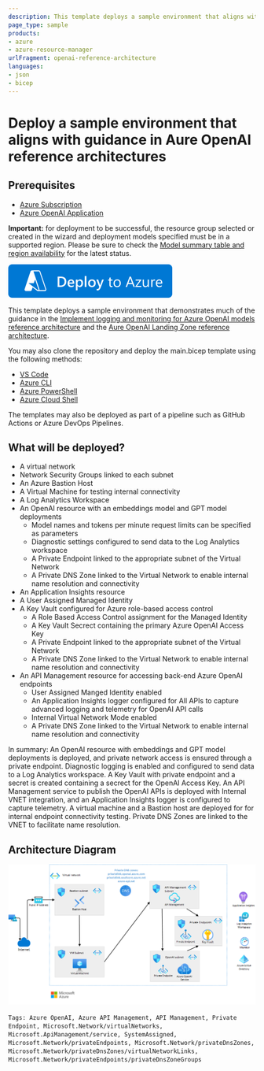 ```yaml
---
description: This template deploys a sample environment that aligns with the guidance in the Aure OpenAI Landing Zone reference architecture. 
page_type: sample
products:
- azure
- azure-resource-manager
urlFragment: openai-reference-architecture
languages:
- json
- bicep
---
```

# Deploy a sample environment that aligns with guidance in Aure OpenAI reference architectures

## Prerequisites
- [Azure Subscription](https://azure.microsoft.com/en-us/get-started/)
- [Azure OpenAI Application](https://aka.ms/oai/access)

**Important:** for deployment to be successful, the resource group selected or created in the wizard and deployment models specified must be in a supported region. Please be sure to check the [Model summary table and region availability](https://learn.microsoft.com/en-us/azure/ai-services/openai/concepts/models#model-summary-table-and-region-availability) for the latest status.

[![Deploy To Azure](https://raw.githubusercontent.com/Azure/azure-quickstart-templates/master/1-CONTRIBUTION-GUIDE/images/deploytoazure.svg?sanitize=true)](https://portal.azure.com/#create/Microsoft.Template/uri/https%3A%2F%2Fraw.githubusercontent.com%2Fj-d-harvey%2FOpenAItemplates%2Fmain%2Fazuredeploy.json)

This template deploys a sample environment that demonstrates much of the guidance in the [Implement logging and monitoring for Azure OpenAI models reference architecture](https://learn.microsoft.com/en-us/azure/architecture/example-scenario/ai/log-monitor-azure-openai) and the [Aure OpenAI Landing Zone reference architecture](https://techcommunity.microsoft.com/t5/azure-architecture-blog/azure-openai-landing-zone-reference-architecture/ba-p/3882102).

You may also clone the repository and deploy the main.bicep template using the following methods:
- [VS Code](https://learn.microsoft.com/en-us/azure/azure-resource-manager/bicep/deploy-vscode)
- [Azure CLI](https://learn.microsoft.com/en-us/azure/azure-resource-manager/bicep/deploy-cli)
- [Azure PowerShell](https://learn.microsoft.com/en-us/azure/azure-resource-manager/bicep/deploy-powershell)
- [Azure Cloud Shell](https://learn.microsoft.com/en-us/azure/azure-resource-manager/bicep/deploy-cloud-shell?tabs=azure-cli)

The templates may also be deployed as part of a pipeline such as GitHub Actions or Azure DevOps Pipelines.

## What will be deployed?

- A virtual network
 - Network Security Groups linked to each subnet
- An Azure Bastion Host
- A Virtual Machine for testing internal connectivity
- A Log Analytics Workspace
- An OpenAI resource with an embeddings model and GPT model deployments
  - Model names and tokens per minute request limits can be specified as parameters
  - Diagnostic settings configured to send data to the Log Analytics workspace
  - A Private Endpoint linked to the appropriate subnet of the Virtual Network
  - A Private DNS Zone linked to the Virtual Network to enable internal name resolution and connectivity
- An Application Insights resource
- A User Assigned Managed Identity 
- A Key Vault configured for Azure role-based access control
  - A Role Based Access Control assignment for the Managed Identity
  - A Key Vault Secrect containing the primary Azure OpenAI Access Key
  - A Private Endpoint linked to the appropriate subnet of the Virtual Network
  - A Private DNS Zone linked to the Virtual Network to enable internal name resolution and connectivity
- An API Management resource for accessing back-end Azure OpenAI endpoints
  - User Assigned Manged Identity enabled
  - An Application Insights logger configured for All APIs to capture advanced logging and telemetry for OpenAI API calls
  - Internal Virtual Network Mode enabled
  - A Private DNS Zone linked to the Virtual Network to enable internal name resolution and connectivity

In summary:
An OpenAI resource with embeddings and GPT model deployments is deployed, and private network access is ensured through a private endpoint. Diagnostic logging is enabled and configured to send data to a Log Analytics workspace. A Key Vault with private endpoint and a secret is created containing a secrect for the OpenAI Access Key. An API Management service to publish the OpenAI APIs is deployed with Internal VNET integration, and an Application Insights logger is configured to capture telemetry. A virtual machine and a Bastion host are deployed for for internal endpoint connectivity testing. Private DNS Zones are linked to the VNET to facilitate name resolution. 

## Architecture Diagram
![img](/azure-openai-architecture.png)

`Tags: Azure OpenAI, Azure API Management, API Management, Private Endpoint, Microsoft.Network/virtualNetworks, Microsoft.ApiManagement/service, SystemAssigned, Microsoft.Network/privateEndpoints, Microsoft.Network/privateDnsZones, Microsoft.Network/privateDnsZones/virtualNetworkLinks, Microsoft.Network/privateEndpoints/privateDnsZoneGroups`